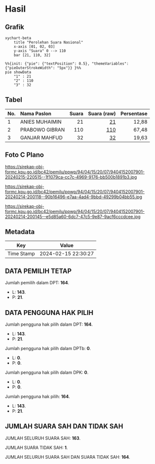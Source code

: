 # Hasil

## Grafik

```mermaid
xychart-beta
    title "Perolehan Suara Nasional"
    x-axis [01, 02, 03]
    y-axis "Suara" 0 --> 110
    bar [21, 110, 32]
```

```mermaid
%%{init: {"pie": {"textPosition": 0.5}, "themeVariables": {"pieOuterStrokeWidth": "5px"}} }%%
pie showData
    "1" : 21
    "2" : 110
    "3" : 32
```

## Tabel

| No. | Nama Paslon    | Suara | Suara (raw) | Persentase |
|:--- |:-------------- | -----:| -----------:| ----------:|
| 1   | ANIES MUHAIMIN | 21    | [21][p-1]   | 12,88      |
| 2   | PRABOWO GIBRAN | 110   | [110][p-2]  | 67,48      |
| 3   | GANJAR MAHFUD  | 32    | [32][p-3]   | 19,63      |


[p-1]: https://github.com/gigit-pemilu/pemilu-2024/blob/main/pilpres/hitung-suara/sub/94-papua-tengah/sub/04-mimika/sub/15-iwaka/sub/2007-limau-asri-barat/sub/901-tps/sub/paslon-1.txt
[p-2]: https://github.com/gigit-pemilu/pemilu-2024/blob/main/pilpres/hitung-suara/sub/94-papua-tengah/sub/04-mimika/sub/15-iwaka/sub/2007-limau-asri-barat/sub/901-tps/sub/paslon-2.txt
[p-3]: https://github.com/gigit-pemilu/pemilu-2024/blob/main/pilpres/hitung-suara/sub/94-papua-tengah/sub/04-mimika/sub/15-iwaka/sub/2007-limau-asri-barat/sub/901-tps/sub/paslon-3.txt

## Foto C Plano

https://sirekap-obj-formc.kpu.go.id/bc42/pemilu/ppwp/94/04/15/20/07/9404152007901-20240215-220515--1f1079ca-cc7c-4969-9176-bb500b1891b3.jpg

https://sirekap-obj-formc.kpu.go.id/bc42/pemilu/ppwp/94/04/15/20/07/9404152007901-20240214-200118--90b16496-e7aa-4ad4-9bbd-49299b04bb55.jpg

https://sirekap-obj-formc.kpu.go.id/bc42/pemilu/ppwp/94/04/15/20/07/9404152007901-20240214-200145--e5d85a60-6dc7-47c5-9e87-9acf6cccdcee.jpg


## Metadata

| Key        | Value               |
| ---------- | ------------------- |
| Time Stamp | 2024-02-15 22:30:27 |


## DATA PEMILIH TETAP

Jumlah pemilih dalam DPT: **164**.
 * L: **143**.
 * P: **21**.

## DATA PENGGUNA HAK PILIH

Jumlah pengguna hak pilih dalam DPT: **164**.
 * L: **143**.
 * P: **21**.

Jumlah pengguna hak pilih dalam DPTb: **0**.
 * L: **0**.
 * P: **0**.

Jumlah pengguna hak pilih dalam DPK: **0**.
 * L: **0**.
 * P: **0**.

Jumlah pengguna hak pilih: **164**.
 * L: **143**.
 * P: **21**.

## JUMLAH SUARA SAH DAN TIDAK SAH

JUMLAH SELURUH SUARA SAH: **163**.

JUMLAH SUARA TIDAK SAH: **1**.

JUMLAH SELURUH SUARA SAH DAN SUARA TIDAK SAH: **164**.


